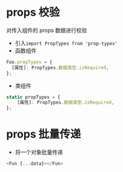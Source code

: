 # props 校验

对传入组件的 props 数据进行校验

- 引入`import PropTypes from 'prop-types'`
- 函数组件

```js
Foo.propTypes = {
  [属性]: PropTypes.数据类型.isRequired,
};
```

- 类组件

```js
static propTypes = {
    [属性]: PropTypes.数据类型.isRequired,
};
```

# props 批量传递

- 将一个对象批量传递

```js
<Fun {...data}></Fun>
```
